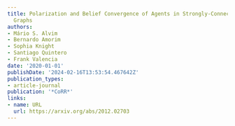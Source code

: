 ```yaml
---
title: Polarization and Belief Convergence of Agents in Strongly-Connected Influence
  Graphs
authors:
- Mário S. Alvim
- Bernardo Amorim
- Sophia Knight
- Santiago Quintero
- Frank Valencia
date: '2020-01-01'
publishDate: '2024-02-16T13:53:54.467642Z'
publication_types:
- article-journal
publication: '*CoRR*'
links:
- name: URL
  url: https://arxiv.org/abs/2012.02703
---
```


